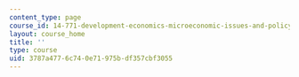 ```yaml
---
content_type: page
course_id: 14-771-development-economics-microeconomic-issues-and-policy-models-fall-2008
layout: course_home
title: ''
type: course
uid: 3787a477-6c74-0e71-975b-df357cbf3055
---
```

